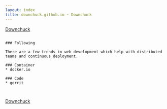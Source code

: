 ```yaml
---
layout: index
title: downchuck.github.io ~ Downchuck
---
```



<a href="https://github.com/Downchuck/">Downchuck</a>

~~~~~~~~~~

### Following

There are a few trends in web development which help with distributed teams and continuous deployment.

### Container 
* docker.io

### Code
* gerrit



~~~~~~~~~~

[Downchuck](https://github.com/Downchuck/)
